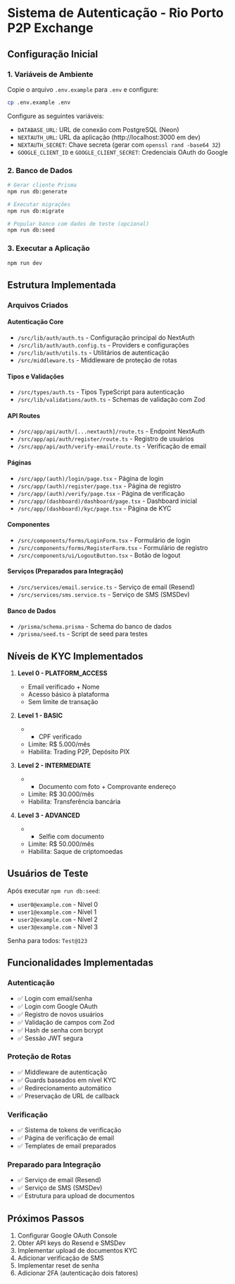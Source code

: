 # Sistema de Autenticação - Rio Porto P2P Exchange

## Configuração Inicial

### 1. Variáveis de Ambiente

Copie o arquivo `.env.example` para `.env` e configure:

```bash
cp .env.example .env
```

Configure as seguintes variáveis:

- `DATABASE_URL`: URL de conexão com PostgreSQL (Neon)
- `NEXTAUTH_URL`: URL da aplicação (http://localhost:3000 em dev)
- `NEXTAUTH_SECRET`: Chave secreta (gerar com `openssl rand -base64 32`)
- `GOOGLE_CLIENT_ID` e `GOOGLE_CLIENT_SECRET`: Credenciais OAuth do Google

### 2. Banco de Dados

```bash
# Gerar cliente Prisma
npm run db:generate

# Executar migrações
npm run db:migrate

# Popular banco com dados de teste (opcional)
npm run db:seed
```

### 3. Executar a Aplicação

```bash
npm run dev
```

## Estrutura Implementada

### Arquivos Criados

#### Autenticação Core
- `/src/lib/auth/auth.ts` - Configuração principal do NextAuth
- `/src/lib/auth/auth.config.ts` - Providers e configurações
- `/src/lib/auth/utils.ts` - Utilitários de autenticação
- `/src/middleware.ts` - Middleware de proteção de rotas

#### Tipos e Validações
- `/src/types/auth.ts` - Tipos TypeScript para autenticação
- `/src/lib/validations/auth.ts` - Schemas de validação com Zod

#### API Routes
- `/src/app/api/auth/[...nextauth]/route.ts` - Endpoint NextAuth
- `/src/app/api/auth/register/route.ts` - Registro de usuários
- `/src/app/api/auth/verify-email/route.ts` - Verificação de email

#### Páginas
- `/src/app/(auth)/login/page.tsx` - Página de login
- `/src/app/(auth)/register/page.tsx` - Página de registro
- `/src/app/(auth)/verify/page.tsx` - Página de verificação
- `/src/app/(dashboard)/dashboard/page.tsx` - Dashboard inicial
- `/src/app/(dashboard)/kyc/page.tsx` - Página de KYC

#### Componentes
- `/src/components/forms/LoginForm.tsx` - Formulário de login
- `/src/components/forms/RegisterForm.tsx` - Formulário de registro
- `/src/components/ui/LogoutButton.tsx` - Botão de logout

#### Serviços (Preparados para Integração)
- `/src/services/email.service.ts` - Serviço de email (Resend)
- `/src/services/sms.service.ts` - Serviço de SMS (SMSDev)

#### Banco de Dados
- `/prisma/schema.prisma` - Schema do banco de dados
- `/prisma/seed.ts` - Script de seed para testes

## Níveis de KYC Implementados

1. **Level 0 - PLATFORM_ACCESS**
   - Email verificado + Nome
   - Acesso básico à plataforma
   - Sem limite de transação

2. **Level 1 - BASIC**
   - + CPF verificado
   - Limite: R$ 5.000/mês
   - Habilita: Trading P2P, Depósito PIX

3. **Level 2 - INTERMEDIATE**
   - + Documento com foto + Comprovante endereço
   - Limite: R$ 30.000/mês
   - Habilita: Transferência bancária

4. **Level 3 - ADVANCED**
   - + Selfie com documento
   - Limite: R$ 50.000/mês
   - Habilita: Saque de criptomoedas

## Usuários de Teste

Após executar `npm run db:seed`:

- `user0@example.com` - Nível 0
- `user1@example.com` - Nível 1
- `user2@example.com` - Nível 2
- `user3@example.com` - Nível 3

Senha para todos: `Test@123`

## Funcionalidades Implementadas

### Autenticação
- ✅ Login com email/senha
- ✅ Login com Google OAuth
- ✅ Registro de novos usuários
- ✅ Validação de campos com Zod
- ✅ Hash de senha com bcrypt
- ✅ Sessão JWT segura

### Proteção de Rotas
- ✅ Middleware de autenticação
- ✅ Guards baseados em nível KYC
- ✅ Redirecionamento automático
- ✅ Preservação de URL de callback

### Verificação
- ✅ Sistema de tokens de verificação
- ✅ Página de verificação de email
- ✅ Templates de email preparados

### Preparado para Integração
- ✅ Serviço de email (Resend)
- ✅ Serviço de SMS (SMSDev)
- ✅ Estrutura para upload de documentos

## Próximos Passos

1. Configurar Google OAuth Console
2. Obter API keys do Resend e SMSDev
3. Implementar upload de documentos KYC
4. Adicionar verificação de SMS
5. Implementar reset de senha
6. Adicionar 2FA (autenticação dois fatores)